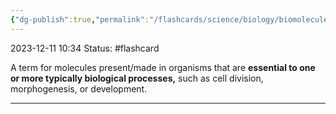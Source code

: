 ```yaml
---
{"dg-publish":true,"permalink":"/flashcards/science/biology/biomolecule/","updated":"2024-03-01T08:57:58.588-06:00"}
---
```


2023-12-11 
10:34
Status: #flashcard 

A term for molecules present/made in organisms that are **essential to one or more typically biological processes,** such as cell division, morphogenesis, or development.

---
